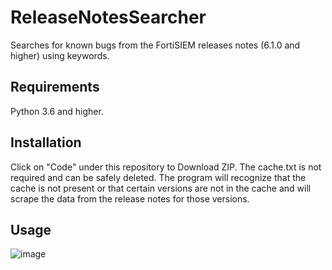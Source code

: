 # ReleaseNotesSearcher
Searches for known bugs from the FortiSIEM releases notes (6.1.0 and higher) using keywords.

## Requirements
Python 3.6 and higher.

## Installation
Click on "Code" under this repository to Download ZIP. The cache.txt is not required and can be safely deleted. The program will recognize that the cache is not present or that certain versions are not in the cache and will scrape the data from the release notes for those versions.

## Usage
![image](https://user-images.githubusercontent.com/65786940/169086964-fd7e302e-5351-4a16-821b-9b3ad9ac403a.png)
